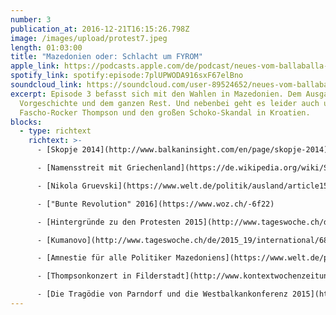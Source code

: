 ```yaml
---
number: 3
publication_at: 2016-12-21T16:15:26.798Z
image: /images/upload/protest7.jpeg
length: 01:03:00
title: "Mazedonien oder: Schlacht um FYROM"
apple_link: https://podcasts.apple.com/de/podcast/neues-vom-ballaballa-balkan-episode-3-mazedonien-oder/id1170436903?i=1000379211291
spotify_link: spotify:episode:7plUPWODA916sxF67elBno
soundcloud_link: https://soundcloud.com/user-89524652/neues-vom-ballaballa-balkan-episode-3-mazedonien-oder-schlacht-um-fyrom
excerpt: Episode 3 befasst sich mit den Wahlen in Mazedonien. Dem Ausgang, der
  Vorgeschichte und dem ganzen Rest. Und nebenbei geht es leider auch um Berlin,
  Fascho-Rocker Thompson und den großen Schoko-Skandal in Kroatien.
blocks:
  - type: richtext
    richtext: >-
      - [Skopje 2014](http://www.balkaninsight.com/en/page/skopje-2014)

      - [Namensstreit mit Griechenland](https://de.wikipedia.org/wiki/Streit_um_den_Namen_Mazedonien)

      - [Nikola Gruevski](https://www.welt.de/politik/ausland/article156773921/Mazedoniens-starker-Mann-agiert-wie-Erdogan.html)

      - ["Bunte Revolution" 2016](https://www.woz.ch/-6f22)

      - [Hintergründe zu den Protesten 2015](http://www.tageswoche.ch/de/2015_21/international/688797/)

      - [Kumanovo](http://www.tageswoche.ch/de/2015_19/international/687572/)

      - [Amnestie für alle Politiker Mazedoniens](https://www.welt.de/politik/ausland/article154520329/Wo-auch-Tote-in-den-Waehlerverzeichnissen-stehen.html)

      - [Thompsonkonzert in Filderstadt](http://www.kontextwochenzeitung.de/kultur/296/rechtsrock-in-filderstadt-4026.html)

      - [Die Tragödie von Parndorf und die Westbalkankonferenz 2015](http://www.tageswoche.ch/de/2015_35/international/697164/)
---
```

